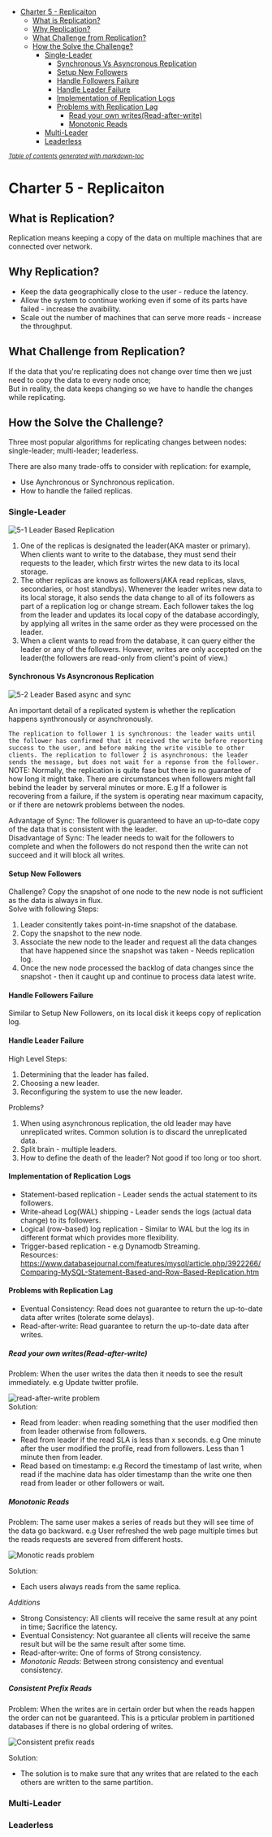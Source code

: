 - [Charter 5 - Replicaiton](#charter-5---replicaiton)
  * [What is Replication?](#what-is-replication-)
  * [Why Replication?](#why-replication-)
  * [What Challenge from Replication?](#what-challenge-from-replication-)
  * [How the Solve the Challenge?](#how-the-solve-the-challenge-)
    + [Single-Leader](#single-leader)
      - [Synchronous Vs Asyncronous Replication](#synchronous-vs-asyncronous-replication)
      - [Setup New Followers](#setup-new-followers)
      - [Handle Followers Failure](#handle-followers-failure)
      - [Handle Leader Failure](#handle-leader-failure)
      - [Implementation of Replication Logs](#implementation-of-replication-logs)
      - [Problems with Replication Lag](#problems-with-replication-lag)
        * [Read your own writes(Read-after-write)](#read-your-own-writes-read-after-write-)
        * [Monotonic Reads](#monotonic-reads)
    + [Multi-Leader](#multi-leader)
    + [Leaderless](#leaderless)

<small><i><a href='http://ecotrust-canada.github.io/markdown-toc/'>Table of contents generated with markdown-toc</a></i></small>

# Charter 5 - Replicaiton  
  
## What is Replication?   

Replication means keeping a copy of the data on multiple machines that are connected over network. 

## Why Replication?  
* Keep the data geographically close to the user - reduce the latency.
* Allow the system to continue working even if some of its parts have failed - increase the avaibility.  
* Scale out the number of machines that can serve more reads - increase the throughput.  
    
## What Challenge from Replication?  
If the data that you're replicating does not change over time then we just need to copy the data to every node once;   
But in reality, the data keeps changing so we have to handle the changes while replicating.   
    
## How the Solve the Challenge?  
Three most popular algorithms for replicating changes between nodes: single-leader; multi-leader; leaderless.   

There are also many trade-offs to consider with replication: for example,   
* Use Aynchronous or Synchronous replication.  
* How to handle the failed replicas.
  
### Single-Leader     
![5-1 Leader Based Replication](https://github.com/HUAZHEYINy/NOTE/blob/master/images/Data-intensive-App/5-1%20Leader-based%20%20Replication.png)  
1. One of the replicas is designated the leader(AKA master or primary). When clients want to write to the database, they must send their requests to the leader, which firstr wirtes the new data to its local storage.  
2. The other replicas are knows as followers(AKA read replicas, slavs, secondaries, or host standbys). Whenever the leader writes new data to its local storage, it also sends the data change to all of its followers as part of a replication log or change stream. Each follower takes the log from the leader and updates its local copy of the database accordingly, by applying all writes in the same order as they were processed on the leader. 
3. When a client wants to read from the database, it can query either the leader or any of the followers. However, writes are only accepted on the leader(the followers are read-only from client's point of view.)  
  
#### Synchronous Vs Asyncronous Replication    
![5-2 Leader Based async and sync](https://github.com/HUAZHEYINy/NOTE/blob/master/images/Data-intensive-App/5-2%20Leader-based%20replication%20with%20one%20sync%20and%20one%20async.png)  

An important detail of a replicated system is whether the replication happens synthronously or asynchronously.  

`
The replication to follower 1 is synchronous: the leader waits until the follower has confirmed that it received the write before reporting success to the user, and before making the write visible to other clients. The replication to follower 2 is asynchronous: the leader sends the message, but does not wait for a reponse from the follower.  
`  
NOTE: Normally, the replication is quite fase but there is no guarantee of how long it might take. There are circumstances when followers might fall bebind the leader by serveral minutes or more. E.g If a follower is recovering from a failure, if the system is operating near maximum capacity, or if there are netowrk problems between the nodes.  
  
Advantage of Sync: The follower is guaranteed to have an up-to-date copy of the data that is consistent with the leader.  
Disadvantage of Sync: The leader needs to wait for the followers to complete and when the followers do not respond then the write can not succeed and it will block all writes.  
  
#### Setup New Followers
Challenge? Copy the snapshot of one node to the new node is not sufficient as the data is always in flux.   
Solve with following Steps:  
1. Leader consitently takes point-in-time snapshot of the database.  
2. Copy the snapshot to the new node.  
3. Associate the new node to the leader and request all the data changes that have happened since the snapshot was taken - Needs replication log.  
4. Once the new node processed the backlog of data changes since the snapshot - then it caught up and continue to process data latest write.  
  
#### Handle Followers Failure  
Similar to Setup New Followers, on its local disk it keeps copy of replication log.   

#### Handle Leader Failure  
High Level Steps:  
1. Determining that the leader has failed.  
2. Choosing a new leader.  
3. Reconfiguring the system to use the new leader.    

Problems?
1. When using asynchronous replication, the old leader may have unreplicated writes. Common solution is to discard the unreplicated data.
2. Split brain - multiple leaders.  
3. How to define the death of the leader? Not good if too long or too short. 
#### Implementation of Replication Logs 
* Statement-based replication - Leader sends the actual statement to its followers.  
* Write-ahead Log(WAL) shipping - Leader sends the logs (actual data change) to its followers.  
* Logical (row-based) log replication - Similar to WAL but the log its in different format which provides more flexibility.  
* Trigger-based replication - e.g Dynamodb Streaming.  
Resources: https://www.databasejournal.com/features/mysql/article.php/3922266/Comparing-MySQL-Statement-Based-and-Row-Based-Replication.htm
    
#### Problems with Replication Lag    
* Eventual Consistency: Read does not guarantee to return the up-to-date data after writes (tolerate some delays).  
* Read-after-write: Read guarantee to return the up-to-date data after writes.  

##### Read your own writes(Read-after-write)    
Problem: When the user writes the data then it needs to see the result immediately. e.g Update twitter profile. 

![read-after-write problem](https://github.com/HUAZHEYINy/NOTE/blob/master/images/Data-intensive-App/5-3%20Raed-after-write%20consistency.png)  
Solution:  
* Read from leader: when reading something that the user modified then from leader otherwise from followers.  
* Read from leader if the read SLA is less than x seconds. e.g One minute after the user modified the profile, read from followers. Less than 1 minute then from leader.  
* Read based on timestamp: e.g Record the timestamp of last write, when read if the machine data has older timestamp than the write one then read from leader or other followers or wait.

##### Monotonic Reads  
Problem: The same user makes a series of reads but they will see time of the data go backward. e.g User refreshed the web page multiple times but the reads requests are severed from different hosts.
  
![Monotic reads problem](https://github.com/HUAZHEYINy/NOTE/blob/master/images/Data-intensive-App/5-4%20Monotonic%20Reads.png)  

Solution:  
* Each users always reads from the same replica. 
  
*Additions*  
* Strong Consistency: All clients will receive the same result at any point in time; Sacrifice the latency.  
* Eventual Consistency: Not guarantee all clients will receive the same result but will be the same result after some time.  
* Read-after-write: One of forms of Strong consistency.  
* *Monotonic Reads*: Between strong consistency and eventual consistency. 
  
##### Consistent Prefix Reads   
Problem: When the writes are in certain order but when the reads happen the order can not be guaranteed. This is a prticular problem in partitioned databases if there is no global ordering of writes.
  
![Consistent prefix reads](https://github.com/HUAZHEYINy/NOTE/blob/master/images/Data-intensive-App/5-5%20Consisten%20prefix%20reads.png)  

Solution:  
*  The solution is to make sure that any writes that are related to the each others are written to the same partition.

### Multi-Leader  
### Leaderless
